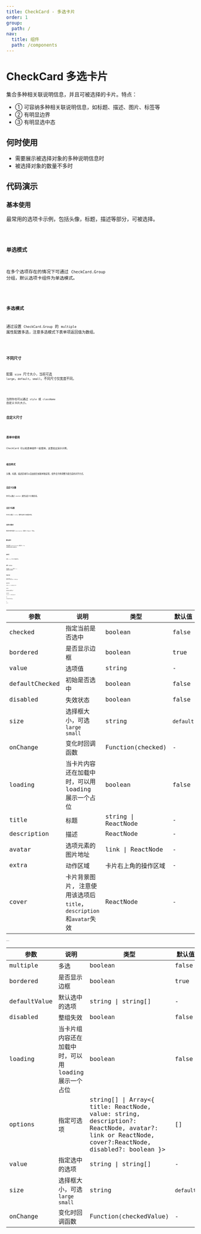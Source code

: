 ```yaml
---
title: CheckCard - 多选卡片
order: 1
group:
  path: /
nav:
  title: 组件
  path: /components
---
```


# CheckCard 多选卡片

集合多种相关联说明信息，并且可被选择的卡片。特点：

- ① 可容纳多种相关联说明信息，如标题、描述、图片、标签等
- ② 有明显边界
- ③ 有明显选中态

## 何时使用

- 需要展示被选择对象的多种说明信息时
- 被选择对象的数量不多时

## 代码演示

### 基本使用

最常用的选项卡示例，包括头像，标题，描述等部分，可被选择。

<code hideActions='["CSB"]' src="./demos/basic.tsx" />

### 单选模式

在多个选项存在的情况下可通过 `CheckCard.Group` 分组，默认选项卡组件为单选模式。

<code hideActions='["CSB"]' src="./demos/single.tsx" title="多选卡片 - 单选模式" thumbnail="https://gw.alipayobjects.com/zos/bmw-prod/be0fcade-afae-4e85-95ef-a3cc90f6d4b3/kc60kq47_w1362_h412.jpeg" />

### 多选模式

通过设置 `CheckCard.Group` 的 `multiple` 属性配置多选，注意多选模式下表单项返回值为数组。

<code hideActions='["CSB"]' src="./demos/multiple.tsx" title="多选卡片 - 多选模式" thumbnail="https://gw.alipayobjects.com/zos/bmw-prod/06963ad4-ba2b-4733-a1c5-778e7f696ac1/kc61xhvk_w1364_h280.jpeg" />

### 不同尺寸

配置 `size` 尺寸大小，当前可选 `large`，`default`，`small`，不同尺寸仅宽度不同。

<code hideActions='["CSB"]' src="./demos/size.tsx" />

当然你也可以通过 `style` 或 `className` 自定义卡片大小。

### 自定义尺寸

<code hideActions='["CSB"]' src="./demos/custom.tsx" />

### 表单中使用

CheckCard 可以和表单组件一起使用，这里给出演示示例。

<code hideActions='["CSB"]' src="./demos/form.tsx" title="多选卡片 - 表单中使用" thumbnail="https://gw.alipayobjects.com/zos/bmw-prod/c8fa2080-5a46-4f50-ae99-846b1804f56d/kc62b0ug_w1360_h656.jpeg" />

### 组合样式

头像，标题，描述区域可以自由组合或者单独呈现，组件会为你调整为最合适的对齐方式。

<code hideActions='["CSB"]' src="./demos/compose.tsx" />

### 自定义头像

你可以通过 `avatar` 属性自定义头像区域。

<code hideActions='["CSB"]' src="./demos/avatar.tsx" />

### 自定义标题

你可以通过 `title` 属性自定义标题区域。

<code hideActions='["CSB"]' src="./demos/title.tsx" />

### 自定义描述

描述区域可通过 `description` 自定义 React 节点。

<code hideActions='["CSB"]' src="./demos/description.tsx" />

### 默认选中

通过配置 `defaultChecked` 属性为 `true` 来配置选项默认被选中。

<code hideActions='["CSB"]' src="./demos/defaultChecked.tsx" />

### 操作栏

配置 `extra` 为卡片添加操作栏。

<code hideActions='["CSB"]' src="./demos/extra.tsx" />

### 组件 Loading

通过配置 `loading` 属性为 `true` 来配置内容在加载中。

<code hideActions='["CSB"]' src="./demos/loading.tsx" />

### 纯图片选项

通过仅仅配置 `cover` 属性可以让你的选项成为一个纯图片选项。

<code hideActions='["CSB"]' src="./demos/image.tsx" />

### 选项不可用

通过配置 `disabled` 属性配置选项不可用。

<code hideActions='["CSB"]' src="./demos/disabled.tsx" />

### 选项列表

`CheckCard.Group` 支持通过 `options` 属性配置化来列表展示多个选项。

<code hideActions='["CSB"]' src="./demos/group.tsx" />

### 应用列表示例

这里展示在实际 AiDesk 中图像算法选择的使用示例。

<code hideActions='["CSB"]' src="./demos/list.tsx" />

### 布局

`CheckCard.Group` 内嵌 `CheckCard` 并与 `Grid` 组件一起使用，可以实现更灵活的布局。

<code hideActions='["CSB"]' src="./demos/grid.tsx" />

## API

### CheckCard

| 参数 | 说明 | 类型 | 默认值 | 版本 |
| --- | --- | --- | --- | --- |
| checked | 指定当前是否选中 | boolean | false |
| bordered | 是否显示边框 | boolean | true | 1.20.0 |
| value | 选项值 | string | - |
| defaultChecked | 初始是否选中 | boolean | false |
| disabled | 失效状态 | boolean | false |
| size | 选择框大小，可选 `large` `small` | string | `default` |  |
| onChange | 变化时回调函数 | Function(checked) | - |
| loading | 当卡片内容还在加载中时，可以用 loading 展示一个占位 | boolean | false |
| title | 标题 | string \| ReactNode | - |
| description | 描述 | ReactNode | - |
| avatar | 选项元素的图片地址 | link \| ReactNode | - |
| extra | 动作区域 | 卡片右上角的操作区域 | - |
| cover | 卡片背景图片, 注意使用该选项后`title`，`description`和`avatar`失效 | ReactNode | - |

### CheckCard.Group

| 参数 | 说明 | 类型 | 默认值 | 版本 |
| --- | --- | --- | --- | --- |
| multiple | 多选 | boolean | false |
| bordered | 是否显示边框 | boolean | true | 1.20.0 |
| defaultValue | 默认选中的选项 | string \| string\[] | - |
| disabled | 整组失效 | boolean | false |
| loading | 当卡片组内容还在加载中时，可以用 loading 展示一个占位 | boolean | false |
| options | 指定可选项 | string\[] \| Array<{ title: ReactNode, value: string, description?: ReactNode, avatar?: link or ReactNode, cover?:ReactNode, disabled?: boolean }> | \[] |
| value | 指定选中的选项 | string \| string\[] | - |
| size | 选择框大小，可选 `large` `small` | string | `default` |  |
| onChange | 变化时回调函数 | Function(checkedValue) | - |
